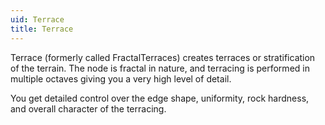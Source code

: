 ```yaml
---
uid: Terrace
title: Terrace
---
```


Terrace (formerly called FractalTerraces) creates terraces or stratification of the terrain. The node is fractal in nature, and terracing is performed in multiple octaves giving you a very high level of detail.

You get detailed control over the edge shape, uniformity, rock hardness, and overall character of the terracing.